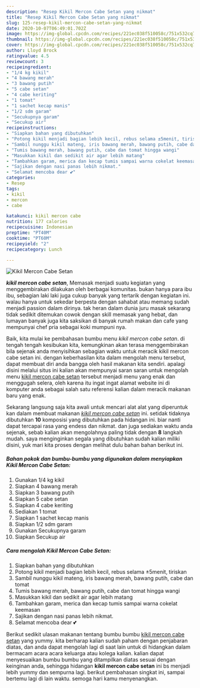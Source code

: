 ```yaml
---
description: "Resep Kikil Mercon Cabe Setan yang nikmat"
title: "Resep Kikil Mercon Cabe Setan yang nikmat"
slug: 125-resep-kikil-mercon-cabe-setan-yang-nikmat
date: 2020-10-07T06:49:01.702Z
image: https://img-global.cpcdn.com/recipes/221ec038f510058c/751x532cq70/kikil-mercon-cabe-setan-foto-resep-utama.jpg
thumbnail: https://img-global.cpcdn.com/recipes/221ec038f510058c/751x532cq70/kikil-mercon-cabe-setan-foto-resep-utama.jpg
cover: https://img-global.cpcdn.com/recipes/221ec038f510058c/751x532cq70/kikil-mercon-cabe-setan-foto-resep-utama.jpg
author: Lloyd Brock
ratingvalue: 4.5
reviewcount: 3
recipeingredient:
- "1/4 kg kikil"
- "4 bawang merah"
- "3 bawang putih"
- "5 cabe setan"
- "4 cabe keriting"
- "1 tomat"
- "1 sachet kecap manis"
- "1/2 sdm garam"
- "Secukupnya garam"
- "Secukup air"
recipeinstructions:
- "Siapkan bahan yang dibutuhkan"
- "Potong kikil menjadi bagian lebih kecil, rebus selama ±5menit, tiriskan"
- "Sambil nunggu kikil mateng, iris bawang merah, bawang putih, cabe dan tomat"
- "Tumis bawang merah, bawang putih, cabe dan tomat hingga wangi"
- "Masukkan kikil dan sedikit air agar lebih matang"
- "Tambahkan garam, merica dan kecap tumis sampai warna cokelat keemasan"
- "Sajikan dengan nasi panas lebih nikmat."
- "Selamat mencoba dear 💕"
categories:
- Resep
tags:
- kikil
- mercon
- cabe

katakunci: kikil mercon cabe 
nutrition: 177 calories
recipecuisine: Indonesian
preptime: "PT40M"
cooktime: "PT60M"
recipeyield: "2"
recipecategory: Lunch

---
```



![Kikil Mercon Cabe Setan](https://img-global.cpcdn.com/recipes/221ec038f510058c/751x532cq70/kikil-mercon-cabe-setan-foto-resep-utama.jpg)

<b><i>kikil mercon cabe setan</i></b>, Memasak menjadi suatu kegiatan yang menggembirakan dilakukan oleh berbagai komunitas. bukan hanya para ibu ibu, sebagian laki laki juga cukup banyak yang tertarik dengan kegiatan ini. walau hanya untuk sekedar berpesta dengan sahabat atau memang sudah menjadi passion dalam dirinya. tak heran dalam dunia juru masak sekarang tidak sedikit ditemukan cowok dengan skill memasak yang hebat, dan lumayan banyak juga kita saksikan di banyak rumah makan dan cafe yang mempunyai chef pria sebagai koki mumpuni nya.



Baik, kita mulai ke pembahasan bumbu menu <i>kikil mercon cabe setan</i>. di tengah tengah kesibukan kita, kemungkinan akan terasa menggembirakan bila sejenak anda menyisihkan sebagian waktu untuk meracik kikil mercon cabe setan ini. dengan keberhasilan kita dalam mengolah menu tersebut, dapat membuat diri anda bangga oleh hasil makanan kita sendiri. apalagi disini melalui situs ini kalian akan mempunyai saran saran untuk mengolah menu <u>kikil mercon cabe setan</u> tersebut menjadi menu yang enak dan menggugah selera, oleh karena itu ingat ingat alamat website ini di komputer anda sebagai salah satu referensi kalian dalam meracik makanan baru yang enak.


Sekarang langsung saja kita awali untuk mencari alat alat yang diperuntuk kan dalam membuat makanan <u><i>kikil mercon cabe setan</i></u> ini. setidak tidaknya dibutuhkan <b>10</b> komposisi yang dibutuhkan pada hidangan ini. biar nanti dapat tercapai rasa yang endess dan nikmat. dan juga sediakan waktu anda sejenak, sebab kalian akan mengolahnya paling tidak dengan <b>8</b> langkah mudah. saya menginginkan segala yang dibutuhkan sudah kalian miliki disini, yuk mari kita proses dengan melihat dulu bahan bahan berikut ini.

<!--inarticleads1-->

##### Bahan pokok dan bumbu-bumbu yang digunakan dalam menyiapkan Kikil Mercon Cabe Setan:

1. Gunakan 1/4 kg kikil
1. Siapkan 4 bawang merah
1. Siapkan 3 bawang putih
1. Siapkan 5 cabe setan
1. Siapkan 4 cabe keriting
1. Sediakan 1 tomat
1. Siapkan 1 sachet kecap manis
1. Siapkan 1/2 sdm garam
1. Gunakan Secukupnya garam
1. Siapkan Secukup air




<!--inarticleads2-->

##### Cara mengolah Kikil Mercon Cabe Setan:

1. Siapkan bahan yang dibutuhkan
1. Potong kikil menjadi bagian lebih kecil, rebus selama ±5menit, tiriskan
1. Sambil nunggu kikil mateng, iris bawang merah, bawang putih, cabe dan tomat
1. Tumis bawang merah, bawang putih, cabe dan tomat hingga wangi
1. Masukkan kikil dan sedikit air agar lebih matang
1. Tambahkan garam, merica dan kecap tumis sampai warna cokelat keemasan
1. Sajikan dengan nasi panas lebih nikmat.
1. Selamat mencoba dear 💕




Berikut sedikit ulasan makanan tentang bumbu bumbu <u>kikil mercon cabe setan</u> yang yummy. kita berharap kalian sudah paham dengan penjabaran diatas, dan anda dapat mengolah lagi di saat lain untuk di hidangkan dalam bermacam acara acara keluarga atau kolega kalian. kalian dapat menyesuaikan bumbu bumbu yang ditampilkan diatas sesuai dengan keinginan anda, sehingga hidangan <b>kikil mercon cabe setan</b> ini bs menjadi lebih yummy dan sempurna lagi. berikut pembahasan singkat ini, sampai bertemu lagi di lain waktu. semoga hari kamu menyenangkan.
